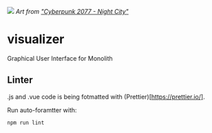 ![](https://www.kotaku.com.au/content/uploads/sites/3/2020/06/26/cyberpunk-2077-concept-art-37.jpg)
*Art from ["Cyberpunk 2077 - Night City"](https://www.kotaku.com.au/2020/07/cyberpunk-2077-art/)*

# visualizer
Graphical User Interface for Monolith

## Linter
.js and .vue code is being fotmatted with (Prettier)[https://prettier.io/].

Run auto-foramtter with:

`npm run lint`

